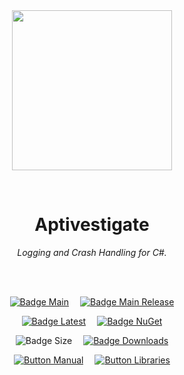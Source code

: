 
<div align = center>

<br>
<br>
    
<img
  src = 'https://cdn.jsdelivr.net/gh/Aptivi/Aptivestigate@main/assets/OfficialAppIcon-Aptivestigate-512.png'
  width = 256
  align = center
/>

<br>

# Aptivestigate
    
*Logging and Crash Handling for C#.*

<br>
<br>

[![Badge Main]][Main]   
[![Badge Main Release]][Main Release]

[![Badge Latest]][Latest]   
[![Badge NuGet]][NuGet]

![Badge Size]   
[![Badge Downloads]][Releases]

[![Button Manual]][Manual]   
[![Button Libraries]][Libraries]

</div>
    
<br>

</div>


<!----------------------------------------------------------------------------->

[Releases]: https://github.com/Aptivi/Aptivestigate/releases
[Latest]: https://github.com/Aptivi/Aptivestigate/releases/latest
[NuGet]: https://www.nuget.org/packages/Aptivestigate/

[Main]: https://github.com/Aptivi/Aptivestigate/actions/workflows/build.yml
[Main Release]: https://github.com/Aptivi/Aptivestigate/actions/workflows/build-rel.yml

[Libraries]: https://aptivi.gitbook.io/Aptivestigate-manual/project-dependencies
[Manual]: https://aptivi.gitbook.io/Aptivestigate-manual/

<!----------------------------------[ Badges ]--------------------------------->

[Badge Downloads]: https://img.shields.io/github/downloads/Aptivi/Aptivestigate/total?color=217346&label=Downloads&style=for-the-badge&logoColor=white&logo=DocuSign&labelColor=2d9d5f
[Badge Latest]: https://img.shields.io/github/v/release/Aptivi/Aptivestigate?color=212121&include_prereleases&label=github&style=for-the-badge&logoColor=white&logo=AzureArtifacts&labelColor=303030
[Badge NuGet]: https://img.shields.io/nuget/vpre/Aptivestigate?color=012f52&style=for-the-badge&logoColor=white&logo=NuGet&labelColor=004880
[Badge Size]: https://img.shields.io/github/repo-size/Aptivi/Aptivestigate?color=bb4a28&label=size&logoColor=white&style=for-the-badge&logo=GoogleAnalytics&labelColor=E85C33

[Badge Main]: https://github.com/Aptivi/Aptivestigate/actions/workflows/build.yml/badge.svg
[Badge Main Release]: https://github.com/Aptivi/Aptivestigate/actions/workflows/build-rel.yml/badge.svg


<!---------------------------------[ Buttons ]--------------------------------->

[Button Libraries]: https://img.shields.io/badge/Libraries-EA8220?style=for-the-badge&logoColor=white&logo=AzureArtifacts
[Button Manual]: https://img.shields.io/badge/Docs-blueviolet?style=for-the-badge&logoColor=white&logo=GitBook
